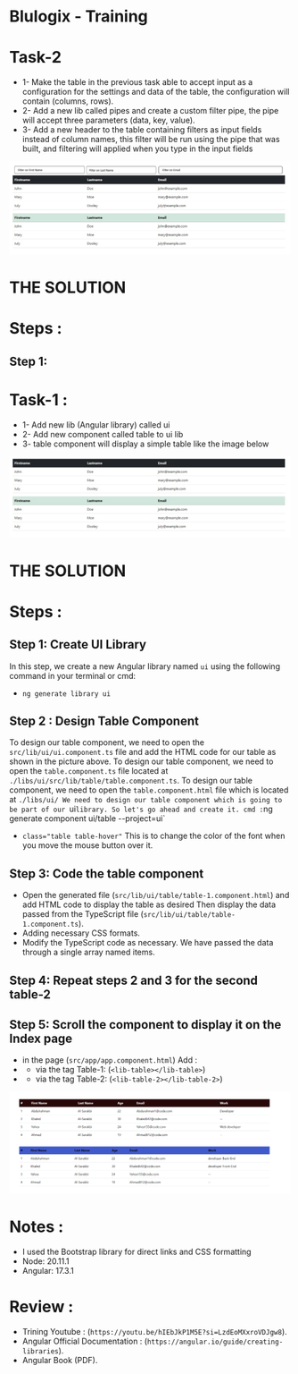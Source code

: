 # Blulogix - Training 

# Task-2
* 1- Make the table in the previous task able to accept input as a configuration for the settings and data of the   table, the configuration will contain (columns, rows).
* 2- Add a new lib called pipes and create a custom filter pipe, the pipe will accept three parameters (data, key, value).
* 3- Add a new header to the table containing filters as input fields instead of column names, this filter will be run using the pipe that was built, and filtering will applied when you type in the input fields

![](assest/Images/Task2.jpg)

# THE SOLUTION 

# Steps :
## Step 1: 

# Task-1 :
* 1- Add new lib (Angular library) called ui
* 2- Add new component called table to ui lib
* 3- table component will display a simple table like the image below

![](assest/Images/Task1.jpeg)

# THE SOLUTION 

# Steps :
## Step 1: Create UI Library
In this step, we create a new Angular
library named `ui` using the following command in your terminal or cmd:
* `ng generate library ui`

## Step 2 : Design Table Component
To design our table component, we need to open  the `src/lib/ui/ui.component.ts` file and add the HTML code for our table as shown in the picture above.
To design our table component, we need to open the `table.component.ts` file located at `./libs/ui/src/lib/table/table.component.ts`.
To design our table component, we need to open the `table.component.html` file which is located at `./libs/ui/
We need to design our table component which is going to be part of our `ui` library. So let's go ahead and create it.
cmd :
`ng generate component ui/table --project=ui`
* `class="table table-hover"` This is to change the color of the font when you move the mouse button over it.

## Step 3: Code the table component
* Open the generated file (`src/lib/ui/table/table-1.component.html`) and add HTML code
to display the table as desired Then display the data passed from the TypeScript file (`src/lib/ui/table/table-1.component.ts`). 
* Adding necessary CSS formats.
* Modify the TypeScript code as necessary. We have passed the data through a single array named items. 

## Step 4: Repeat steps 2 and 3 for the second table-2

## Step 5: Scroll the component to display it on the Index page
* in the page (`src/app/app.component.html`) Add :
* * via the tag Table-1: (`<lib-table></lib-table>`) 
* * via the tag Table-2: (`<lib-table-2></lib-table-2>`)

![](assest/Images/result.png)

# Notes :
* I used the Bootstrap library for direct links and CSS formatting 
* Node: 20.11.1
* Angular: 17.3.1

# Review : 
*  Trining Youtube : (`https://youtu.be/hIEbJkP1M5E?si=LzdEoMXxroVDJgw8`).
*  Angular  Official Documentation : (`https://angular.io/guide/creating-libraries`).
*  Angular Book (PDF).

